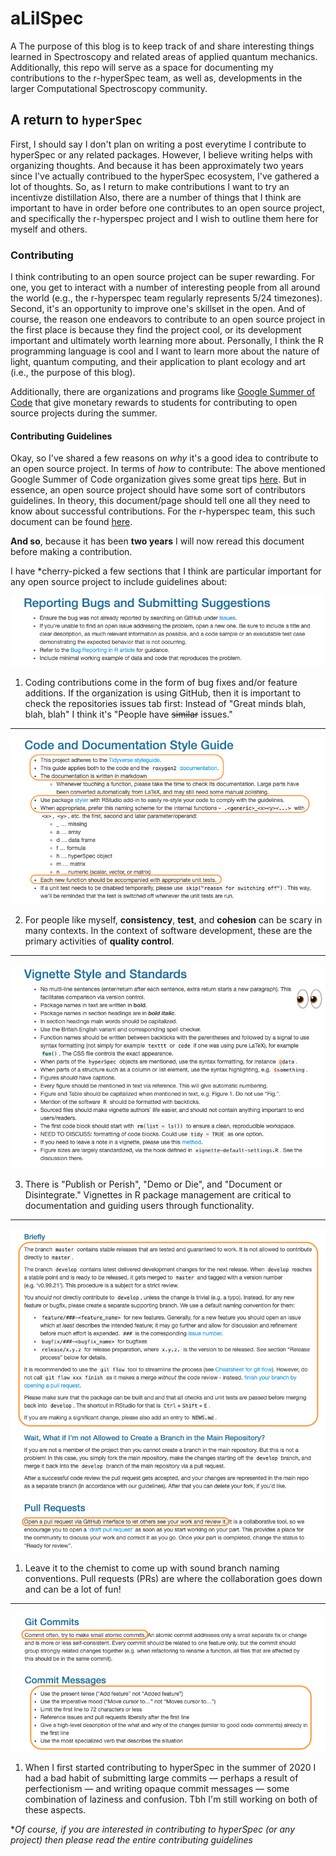 # aLilSpec

 A The purpose of this blog is to keep track of and share interesting things learned in Spectroscopy and related areas of applied quantum mechanics. Additionally, this repo will serve as a space for documenting my contributions to the r-hyperSpec team, as well as, developments in the larger Computational Spectroscopy community.

## A return to `hyperSpec`
First, I should say I don't plan on writing a post everytime I contribute to hyperSpec or any related packages. However, I believe writing helps with organizing thoughts. And because it has been approximately two years since I've actually contribued to the hyperSpec ecosystem, I've gathered a lot of thoughts. So, as I return to make contributions I want to try an incentivze distillation Also, there are a number of things that I think are important to have in order before one contributes to an open source project, and specifically the r-hyperspec project and I wish to outline them here for myself and others.

### Contributing
I think contributing to an open source project can be super rewarding. For one, you get to interact with a number of interesting people from all around the world (e.g., the r-hyperspec team regularly represents 5/24 timezones). Second, it's an opportunity to improve one's skillset in the open. And of course, the reason one endeavors to contribute to an open source project in the first place is because they find the project cool, or its development important and ultimately worth learning more about. Personally, I think the R programming language is cool and I want to learn more about the nature of light, quantum computing, and their application to plant ecology and art (i.e., the purpose of this blog).

Additionally, there are organizations and programs like [Google Summer of Code](https://summerofcode.withgoogle.com/) that give monetary rewards to students for contributing to open source projects during the summer.

#### Contributing Guidelines
Okay, so I've shared a few reasons on *why* it's a good idea to contribute to an open source project. In terms of *how* to contribute: The above mentioned Google Summer of Code organization gives some great tips [here](https://google.github.io/gsocguides/student/making-first-contact). But in essence, an open source project should have some sort of contributors guidelines. In theory, this document/page should tell one all they need to know about successful contributions. For the r-hyperspec team, this such document can be found [here](https://r-hyperspec.github.io/hyperSpec/CONTRIBUTING.html).

**And so**, because it has been **two years** I will now reread this document before making a contribution.

I have *cherry-picked a few sections that I think are particular important for any open source project to include guidelines about:
<br>

![img](post_1/reporting_bugs.png)

1. Coding contributions come in the form of bug fixes and/or feature additions. If the organization is using GitHub, then it is important to check the repositories issues tab first: Instead of "Great minds blah, blah, blah" I think it's "People have <s>similar</s> issues."

---
![img](post_1/code_style.png)

2. For people like myself, **consistency**, **test**, and **cohesion** can be scary in many contexts. In the context of software development, these are the primary activities of **quality control**.

---
![img](post_1/vignette_style.png)

3. There is "Publish or Perish", "Demo or Die", and "Document or Disintegrate." Vignettes in R package management are critical to documentation and guiding users through functionality.

---
![img](post_1/branches_and_prs.png)

1. Leave it to the chemist to come up with sound branch naming conventions. Pull requests (PRs) are where the collaboration goes down and can be a lot of fun!

---
![img](post_1/git_commits.png)

1. When I first started contributing to hyperSpec in the summer of 2020 I had a bad habit of submitting large commits — perhaps a result of perfectionism — and writing opaque commit messages — some combination of laziness and confusion. Tbh I'm still working on both of these aspects.


**Of course, if you are interested in contributing to hyperSpec (or any project) then please read the entire contributing guidelines*

<!-- #### Setting up Systems for Contribution

### An Example Contribution
During the summer of 2020 I briefly wrote about *what* types of contributions one can make.

So as I make my contributions I will reference these guidelines


R, RStudio, Github, CI/CD -->
